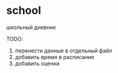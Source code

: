 # school
школьный дневник

TODO:
1. перенести данные в отдельный файл
2. добавить время в расписание
3. добавить оценки
